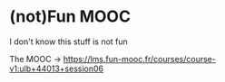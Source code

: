 # (not)Fun MOOC
 I don't know this stuff is not fun

The MOOC -> https://lms.fun-mooc.fr/courses/course-v1:ulb+44013+session06
